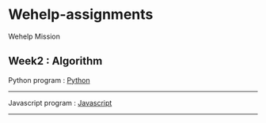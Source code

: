 # Wehelp-assignments
Wehelp Mission

## Week2 : Algorithm

Python program : 
[Python](python/)
<hr/>

Javascript program : 
[Javascript](javascript/)
<hr/>
